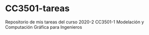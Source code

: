 # CC3501-tareas
 Repositorio de mis tareas del curso 2020-2 CC3501-1 Modelación y Computación Gráfica para Ingenieros 
